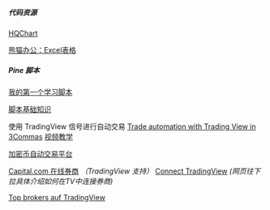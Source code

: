 ##### 代码资源

[HQChart](https://github.com/stock-chart/HQChart)

[熊猫办公：Excel表格](https://www.tukuppt.com/excelmuban/licai.html)



##### Pine 脚本

[我的第一个学习脚本](经济/股市/量化交易/first_pine_script.md)

[脚本基础知识](经济/股市/量化交易/pine_basic.md)



使用 TradingView 信号进行自动交易 [Trade automation with Trading View in 3Commas](https://3commas.io/blog/trade-automation-with-trading-view-in-3commas)   [视频教学](https://www.youtube.com/watch?v=9BkMycVnP34)

[加密币自动交易平台](https://tradingbot-solutions.com/trading-academy/how-to-use-tradingview-to-receive-signals/)

[Capital.com 在线券商](https://capital.com/zh/wei-he-xuan-zecapital-com) *（TradingView 支持）*  [Connect TradingView](https://capital.com/tradingview) *(网页往下拉具体介绍如何在TV中连接券商)*

[Top brokers auf TradingView](https://de.tradingview.com/brokers/)

